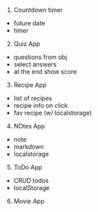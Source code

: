 1. Countdown timer

- future date
- timer

2. Quiz App

- questions from obj
- select answers
- at the end show score

3. Recipe App

- list of recipes
- recipe info on click
- fav recipe (w/ localstorage)

4. NOtes App

- note
- markdown
- localstorage

5. ToDo App

- CRUD todos
- localStorage

6. Movie App